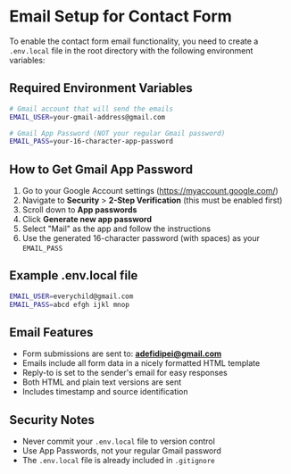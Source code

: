 # Email Setup for Contact Form

To enable the contact form email functionality, you need to create a `.env.local` file in the root directory with the following environment variables:

## Required Environment Variables

```bash
# Gmail account that will send the emails
EMAIL_USER=your-gmail-address@gmail.com

# Gmail App Password (NOT your regular Gmail password)
EMAIL_PASS=your-16-character-app-password
```

## How to Get Gmail App Password

1. Go to your Google Account settings (https://myaccount.google.com/)
2. Navigate to **Security** > **2-Step Verification** (this must be enabled first)
3. Scroll down to **App passwords**
4. Click **Generate new app password**
5. Select "Mail" as the app and follow the instructions
6. Use the generated 16-character password (with spaces) as your `EMAIL_PASS`

## Example .env.local file

```bash
EMAIL_USER=everychild@gmail.com
EMAIL_PASS=abcd efgh ijkl mnop
```

## Email Features

- Form submissions are sent to: **adefidipei@gmail.com**
- Emails include all form data in a nicely formatted HTML template
- Reply-to is set to the sender's email for easy responses
- Both HTML and plain text versions are sent
- Includes timestamp and source identification

## Security Notes

- Never commit your `.env.local` file to version control
- Use App Passwords, not your regular Gmail password
- The `.env.local` file is already included in `.gitignore`
